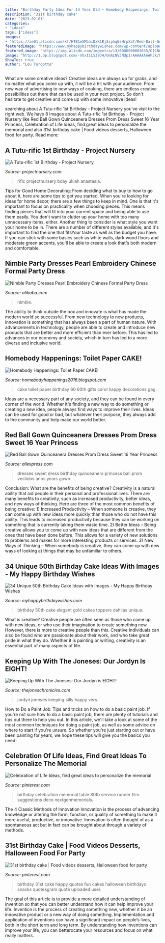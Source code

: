 ```yaml
---
title: "Birthday Party Idea For 14 Year Old ~ Homebody Happenings: Toilet Paper Cake!"
description: "31st birthday cake"
date: "2023-02-01"
categories:
- "ideas"
tags: ["ideas"]
images:
- "https://ae01.alicdn.com/kf/HTB1e5MbaiDxK1RjSsphq6zHrpXaT/Red-Ball-Gown-Quinceanera-Dresses-Prom-Dress-Sweet-16-Year-Princess-Dresses-Birthday-Party-For-15.jpg"
featuredImage: "https://www.myhappybirthdaywishes.com/wp-content/uploads/2016/09/elegant-white-and-gold-50th-birthday-cakes.jpg"
featured_image: "https://img.alicdn.com/imgextra/i3/6000000003635/O1CN01Y3lLUU1cisIhDsTwM_!!6000000003635-0-tbvideo.jpg"
image: "http://1.bp.blogspot.com/-nhxIiLSJ9J4/UmALNVJNdpI/AAAAAAAAPJk/FQMEYIgnxGc/s1600/IMG_6296.JPG"
ShowToc: true
author: "Lou Turcotte"
---
```



What are some creative ideas?
Creative ideas are always up for grabs, and no matter what you come up with, it will be a hit with your audience. From new way of advertising to new ways of cooking, there are endless creative possibilities out there that can be used in your next project. So don't hesitate to get creative and come up with some innovative ideas!

	

		
searching about A Tutu-rific 1st Birthday - Project Nursery you've visit to the right web. We have 8 Images about A Tutu-rific 1st Birthday - Project Nursery like Red Ball Gown Quinceanera Dresses Prom Dress Sweet 16 Year Princess, Celebration of Life Ideas, find great ideas to personalize the memorial and also 31st birthday cake | Food videos desserts, Halloween food for party. Read more:
		
    
## A Tutu-rific 1st Birthday - Project Nursery

<img loading=lazy src="https://projectnursery.com/wp-content/uploads/2012/07/418401_10150708543220166_1043357042_n.jpg" onerror="this.onerror=null;this.src='https://tse4.mm.bing.net/th?id=OIP.bRLKjK1liH67D_KBjJMzfQHaLn&amp;pid=15.1';" alt="A Tutu-rific 1st Birthday - Project Nursery">

_Source: projectnursery.com_

>rific projectnursery bday ukiah anastasia. 

	

Tips for Good Home Decorating: From deciding what to buy to how to go about it, here are some tips to get you started.
When you're looking for ideas for home decor, there are a few things to keep in mind. One is that it's important to focus on practicality when choosing pieces. This means finding pieces that will fit into your current space and being able to use them easily. You don't want to clutter up your home with too many unnecessary items, either. Another thing to consider is what style you want your home to be in. There are a number of different styles available, and it's important to find the one that fitsYour taste as well as the budget you have. If you can stick with some basics such as white walls, dark wood floors and moderate green accents, you'll be able to create a look that's both modern and comfortable.

    
## Nimble Party Dresses Pearl Embroidery Chinese Formal Party Dress

<img loading=lazy src="https://img.alicdn.com/imgextra/i3/6000000003635/O1CN01Y3lLUU1cisIhDsTwM_!!6000000003635-0-tbvideo.jpg" onerror="this.onerror=null;this.src='https://tse1.mm.bing.net/th?id=OIP.XpSU1SNSfRupOFUZQx2y-QHaNK&amp;pid=15.1';" alt="Nimble Party Dresses Pearl Embroidery Chinese Formal Party Dress">

_Source: alibaba.com_

>nimble. 

	

The ability to think outside the box and innovate is what has made the modern world so successful. From new technology to new products, innovation is something that has always been a part of human nature. With advancements in technology, people are able to create and introduce new products that are better and more efficient than ever before. This has led to advances in our economy and society, which in turn has led to a more diverse and inclusive world.

    
## Homebody Happenings: Toilet Paper CAKE!

<img loading=lazy src="https://2.bp.blogspot.com/-6HcSYpjuEmI/VtxOKEmh27I/AAAAAAAAJQ8/NkYWeeICsqo/s1600/IMG_0216.JPG" onerror="this.onerror=null;this.src='https://tse4.mm.bing.net/th?id=OIP.DOVNr0DTWzAjeNpbacuDrgHaJ4&amp;pid=15.1';" alt="Homebody Happenings: Toilet Paper CAKE!">

_Source: homebodyhappenings2016.blogspot.com_

>cake toilet paper birthday 60 60th gifts carol happy decorations gag. 

	

Ideas are a necessary part of any society, and they can be found in every corner of the world. Whether it's finding a new way to do something or creating a new idea, people always find ways to improve their lives. Ideas can be used for good or bad, but whatever their purpose, they always add to the community and help make our world better.

    
## Red Ball Gown Quinceanera Dresses Prom Dress Sweet 16 Year Princess

<img loading=lazy src="https://ae01.alicdn.com/kf/HTB1e5MbaiDxK1RjSsphq6zHrpXaT/Red-Ball-Gown-Quinceanera-Dresses-Prom-Dress-Sweet-16-Year-Princess-Dresses-Birthday-Party-For-15.jpg" onerror="this.onerror=null;this.src='https://tse3.mm.bing.net/th?id=OIP.b4dnDParYIUmUj4I0d5cVgHaHa&amp;pid=15.1';" alt="Red Ball Gown Quinceanera Dresses Prom Dress Sweet 16 Year Princess">

_Source: aliexpress.com_

>dresses sweet dress birthday quinceanera princess ball prom vestidos anos years gown. 

	

Conclusion: What are the benefits of being creative?
Creativity is a natural ability that aid people in their personal and professional lives. There are many benefits to creativity, such as increased productivity, better ideas, and new ways of thinking. Here are three of the most common benefits of being creative: 1) Increased Productivity – When someone is creative, they can come up with new ideas more quickly than those who do not have this ability. This leads to increased productivity because they can be working on something that is currently taking them waste time. 2) Better Ideas – Being creative allows you to come up with new ideas that are different from the ones that have been done before. This allows for a variety of new solutions to problems and makes for more interesting products or services. 3) New Ways of Thinking – When somebody is creative, they can come up with new ways of looking at things that may be unfamiliar to others.

    
## 34 Unique 50th Birthday Cake Ideas With Images - My Happy Birthday Wishes

<img loading=lazy src="https://www.myhappybirthdaywishes.com/wp-content/uploads/2016/09/elegant-white-and-gold-50th-birthday-cakes.jpg" onerror="this.onerror=null;this.src='https://tse2.mm.bing.net/th?id=OIP.kcf91yP26HuC2AGTzmY0zAHaMl&amp;pid=15.1';" alt="34 Unique 50th Birthday Cake Ideas with Images - My Happy Birthday Wishes">

_Source: myhappybirthdaywishes.com_

>birthday 50th cake elegant gold cakes toppers dahlias unique. 

	

What is creative?
Creative people are often seen as those who come up with new ideas, or who use their imagination to create something new. However, there is more to creative people than this. Creative individuals can also be found who are passionate about their work, and who take great pride in what they do. Whether it is painting or writing, creativity is an essential part of many aspects of life.

    
## Keeping Up With The Joneses: Our Jordyn Is EIGHT!

<img loading=lazy src="http://1.bp.blogspot.com/-nhxIiLSJ9J4/UmALNVJNdpI/AAAAAAAAPJk/FQMEYIgnxGc/s1600/IMG_6296.JPG" onerror="this.onerror=null;this.src='https://tse3.mm.bing.net/th?id=OIP.uY0k5hcFRWunhrIz4B-cxgHaLH&amp;pid=15.1';" alt="Keeping Up With The Joneses: Our Jordyn is EIGHT!">

_Source: thejoneschronicles.com_

>jordyn joneses keeping silly happy very. 

	

How to Do a Paint Job: Tips and tricks on how to do a basic paint job.
If you're not sure how to do a basic paint job, there are plenty of tutorials and tips out there to help you out. In this article, we'll take a look at some of the most common techniques for doing a paint job, as well as some advice on where to start if you're unsure. So whether you're just starting out or have been painting for years, we hope these tips will give you the basics you need!

    
## Celebration Of Life Ideas, Find Great Ideas To Personalize The Memorial

<img loading=lazy src="https://i.pinimg.com/originals/89/b6/08/89b6088f3f7aa1870e660f0d0c3b7b20.jpg" onerror="this.onerror=null;this.src='https://tse2.mm.bing.net/th?id=OIP.I0SMF1Dg7f7UxgwpCvSJ7gHaLJ&amp;pid=15.1';" alt="Celebration of Life Ideas, find great ideas to personalize the memorial">

_Source: pinterest.com_

>birthday celebration memorial table 80th service runner film suggestions deco nextgenmemorials. 

	

The 4 Classic Methods of Innovation
Innovation is the process of advancing knowledge or altering the form, function, or quality of something to make it more useful, productive, or innovative. Innovation is often thought of as a spontaneous act but in fact can be brought about through a variety of methods.

    
## 31st Birthday Cake | Food Videos Desserts, Halloween Food For Party

<img loading=lazy src="https://i.pinimg.com/736x/e5/3a/a7/e53aa72d85b2bae50b4acabdf24a3ce5--st-birthday-birthday-fun.jpg" onerror="this.onerror=null;this.src='https://tse3.mm.bing.net/th?id=OIP.WrJ3urewn1hGY7tWYyotDgHaJ6&amp;pid=15.1';" alt="31st birthday cake | Food videos desserts, Halloween food for party">

_Source: pinterest.com_

>birthday 31st cake happy quotes fun cakes halloween birthdays snacks quotesgram quote uploaded user. 

	

The goal of this article is to provide a more detailed understanding of invention so that you can better understand how it can help improve your life.
Invention is the process of creating something new, whether it be an innovative product or a new way of doing something. Implementation and application of inventions can have a significant impact on people’s lives, both in the short term and long term. By understanding how inventions can improve your life, you can betterocate your resources and focus on what really matters.

